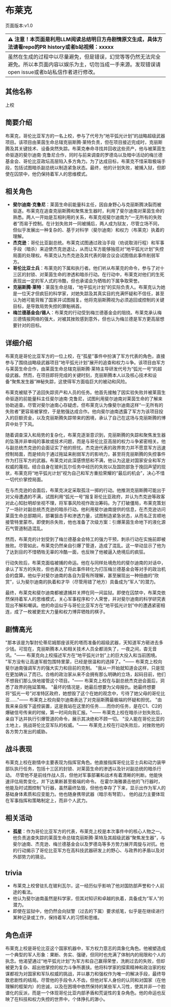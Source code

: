 # 布莱克
页面版本:v1.0
 

| :warning: 注意！本页面是利用LLM阅读总结明日方舟剧情原文生成，具体方法请看repo的PR history或者b站视频：xxxxx           |
|:----------------------------|
| 虽然在生成的过程中以尽量避免，但是错误，幻觉等等仍然无法完全避免。所以本页面内容以娱乐为主，切勿当成一手来源。发现错误请open issue或者b站私信作者进行修改。|



## 其他名称
上校
## 简要介绍
布莱克，哥伦比亚军方的一名上校，参与了代号为“地平弧光计划”的战略超级武器项目。该项目由莱茵生命总辖克丽斯腾·莱特负责，但在项目接近完成时，克丽斯腾及其关键技术、设备突然失踪。布莱克奉命寻找并回收这些资产，他与被莱茵生命驱逐的斐尔迪南·克鲁尼合作，同时与前来调查的罗德岛以及暗中活动的梅兰德基金会、哥伦比亚政坛高层陷入多方角力。为了达成目标，布莱克不惜采取极端手段，包括试图暗杀副总统以制造紧急状态。最终，他的计划失败，被捕入狱，但即使在囚禁中，他仍保持着军人的思维模式。
## 相关角色
-   **斐尔迪南·克鲁尼**：莱茵生命前能量科主任，因自身野心与克丽斯腾决裂而被驱逐。布莱克在追查克丽斯腾和聚焦发生器时，利用了斐尔迪南对莱茵生命的熟悉。两人一开始是互相利用的关系，布莱克视斐尔迪南为“一无所有的失败者”而易于控制。在计划失败并一同被捕后，两人成为狱友，尽管立场不同，但似乎发展出一种复杂的、基于对科学（斐尔迪南）和权力（布莱克）执着的理解。
-   **杰克逊**：哥伦比亚副总统。布莱克试图通过政治手段（劝说取消行程）和军事手段（暗杀）来迫使杰克逊退让，从而让军方能够独揽对“地平弧光计划”失控局面的处理权。布莱克认为杰克逊及其代表的联合议会试图借此事件削弱军方。
-   **哥伦比亚士兵**：布莱克的下属和执行者。他们听从布莱克的命令，参与了对十三区的封锁、对莱茵生命的渗透和暗杀行动。在行动中，布莱克对他们的生死表现出一定的军人式的冷酷，但也承诺会为牺牲的下属争取荣誉。
-   **克丽斯腾·莱特**：莱茵生命总辖，“地平弧光计划”的实际负责人。布莱克认为她是一位天才但疯狂的科学家，对她失踪及其真实目的充满怀疑和不信任，甚至认为她可能背叛了国家并试图报复。他将克丽斯腾视为必须追回或控制的关键目标，是导致局势失控的罪魁祸首。
-   **梅兰德基金会/锡人**：布莱克的行动受到梅兰德基金会的阻挠。布莱克承认梅兰德情报网络的强大，对被其挫败感到意外，但也认为梅兰德是军方更高层想要针对的目标。
## 详细介绍
布莱克是哥伦比亚军方的一位上校，在“孤星”事件中扮演了军方代表的角色，直接参与了围绕战略级武器项目“地平弧光计划”展开的追查和权力斗争。该项目由军方与莱茵生命合作，由莱茵生命总辖克丽斯腾·莱特主导研发代号为“弧光一号”的超级武器。然而，在项目即将完成的关键时刻，克丽斯腾本人以及核心技术和设备“聚焦发生器”神秘失踪，这使得军方面临巨大的被动和风险。

布莱克被赋予了追回失踪资产和人员的任务。他首先接触了因实验失败并被莱茵生命驱逐的前能量科主任斐尔迪南·克鲁尼，试图利用斐尔迪南对莱茵生命的了解来协助追查。尽管对斐尔迪南心存疑虑，但布莱克认为像斐尔迪南这样“一无所有的失败者”更容易被掌控，于是勉强达成合作。他向斐尔迪南透露了军方为该项目投入的巨额资金，以及克丽斯腾失踪带来的困境，承认了自己在这场与克丽斯腾的博弈中处于下风。

随着调查深入和局势的复杂化，布莱克逐渐意识到，克丽斯腾的失踪和聚焦发生器的坠落并非单纯的事故或技术问题，而是与哥伦比亚高层的权力斗争紧密相关。他与副总统杰克逊的会面证实了他的担忧。杰克逊代表的政界势力并不愿意军方迅速控制局面，而是倾向于通过拖延来削弱军方的影响力，甚至将克丽斯腾的失控事件作为打压军方的武器。布莱克对此深感愤怒和不满，他认为这是对国家安全和军方权威的蔑视。结合自身在玻利瓦尔任务中经历的失败以及国防部急于挽回声望的现状，布莱克将“地平弧光计划”视为自己和军方重拾荣耀的“最后的机会”，决心不惜一切代价掌控局面。

在与杰克逊的会面后，布莱克决定采取孤注一掷的行动。他推测克丽斯腾可能出于对父母遭遇的不满，试图利用“弧光一号”报复哥伦比亚政府，并认为杰克逊等政客对此心知肚明却坐视不理，将军事风险视作政治筹码。为了打破僵局，布莱克策划了一场针对副总统杰克逊的暗杀行动。他利用斐尔迪南提供的信息，在杰克逊访问莱茵生命总部期间，部署狙击手和渗透力量，试图制造紧急状态，从而名正言顺地接管特里蒙市。即使刺杀失败，他也准备了次级方案：引爆莱茵生命地下的液化源石气管道制造混乱。

然而，布莱克的计划受到了梅兰德基金会特工的强力干预，刺杀行动在实施前即被挫败。尽管如此，布莱克仍然亲自引爆了管道，造成了混乱。这一举动显示了他为了达到目的不惜牺牲无辜的冷酷一面，也反映了他被逼入绝境后的疯狂。

行动失败后，布莱克面临被捕的命运。他在与同样处境危险的斐尔迪南的对话中，承认了军方的失败，但也表达了将此事件转化为打压梅兰德基金会等对手的政治机会的盘算。他似乎对斐尔迪南的各自为营有所理解，甚至展现出一种扭曲的“欣赏”，认为斐尔迪南的执着和才华（尽管用错了地方）具备成为“军人”的潜力。

最终，布莱克和斐尔迪南都被逮捕并关押在同一间监狱。即使在囚禁中，布莱克依然保持着军人的思维模式，关心军事程序和个人荣誉，并对斐尔迪南的科学研究表现出不解和嘲讽。他的命运似乎与哥伦比亚军方在“地平弧光计划”中的遭遇紧密相连，成了一枚被更宏大力量和权力博弈牺牲的棋子。
## 剧情高光
"那本该是为掣肘伦蒂尼姆那座该死的塔而准备的超级武器，天知道军方砸进去多少钱。可现在，克丽斯腾本人和相关技术人员全都消失了，一夜之间，杳无音讯。"—— 布莱克向上校描述军方在“地平弧光计划”上的巨大投入和当前困境。
"军方没有让高速军舰包围特里蒙，已经是很温和的选择了。"—— 布莱克上校向斐尔迪南强调军方的强大实力和目前的克制。
"我从一开始就知道会这样，只是现在更加确认了而已。合格的政治家从来不会拥有那么明确的立场，起码目前，他们不想我们那么快地接管这个项目。"—— 布莱克上校在与副总统杰克逊会面后，洞悉了政界的拖延策略。
"最坏的情况是，她最后想要为父母报仇。她最终想要将“弧光一号”对准特区政府，她想毁了这个在她的观念中，亏待了她父母的哥伦比亚......"—— 布莱克上校向斐尔迪南表达了对克丽斯腾最极端的怀疑和担忧。
"由我来亲自按下遥控装置，这是我站在这里的任务......而你的任务，是在C1、C2的爆破信号传来的时候，第一时间向我汇报。"—— 布莱克上校在暗杀计划失败后，亲自下达并执行引爆管道的命令，展示其决绝和不顾一切。
"没人能在哥伦比亚的土地上，挑战哥伦比亚军队的权威。"—— 布莱克上校在行动失败后，对挫败他的各方势力发出的威胁。
## 战斗表现
布莱克上校在剧情中主要表现为指挥官角色。他直接指挥哥伦比亚士兵和动力装甲部队执行任务，包括十三区的封锁、对莱茵生命的渗透以及针对副总统的暗杀行动。
尽管他不是前线作战人员，但他对军事部署和战术有着清晰的判断。他能快速评估局势变化，并下达果断甚至极端的命令。
在霍尔海雅袭击他的飞行器时，他能及时试图控制飞行器，虽然最终坠毁，但他也幸存了下来，显示出作为军人的基础身体素质和应变能力。他也随身携带武器（暗示有弩箭）。
他的战力主要体现在军事指挥和策略制定上，而非个人武力。
## 相关活动
-   **孤星**：作为哥伦比亚军方的代表，布莱克上校是本次事件中的核心人物之一。他负责追查失踪的莱茵生命总辖克丽斯腾·莱特及其超级武器“聚焦发生器”，与斐尔迪南、杰克逊、梅兰德基金会以及罗德岛等多方势力展开周旋与对抗。他的行动揭示了哥伦比亚军方在高科技武器研发上的野心、与政界的矛盾以及对外部势力的猜忌。
## trivia
- 布莱克上校曾驻扎在玻利瓦尔，这一经历似乎影响了他对国防部声誉和个人前途的看法。
- 他认为斐尔迪南虽然是科学家，但其对知识和卓越的执着，具备成为“军人”的潜力。
- 即使在监狱中，他仍然会向狱警（过去的下属）要求纸笔，似乎是在继续进行某种记录或工作，保持着军人的习惯和思维。
## 角色点评
布莱克上校是哥伦比亚这个国家机器中，军方权力意志的具象化角色。他被塑造成一个典型的军人形象：果断、务实、强硬，但同时也充满了体制内的局限和个人的执念。他渴望通过“地平弧光计划”为军方和自己赢得荣誉，洗刷过去的失败，但却被更为复杂、超出他掌控的权力斗争所裹挟。他将科学家的探索精神和政治家的权谋都视为对国家和军队权威的挑战，并以暴力和强权作为唯一的解决手段，最终导致悲剧性的结局。尽管他的手段令人不齿，但他对军人身份的认同和对国家（在他理解的框架内）的忠诚，以及在困境中依然保持的某些军人习性，使其并非一个脸谱化的反派，而是一个体现哥伦比亚内部矛盾和荒诞性的复杂角色。他的命运也反映了在科技和权力失控的世界中，个体挣扎的渺小。